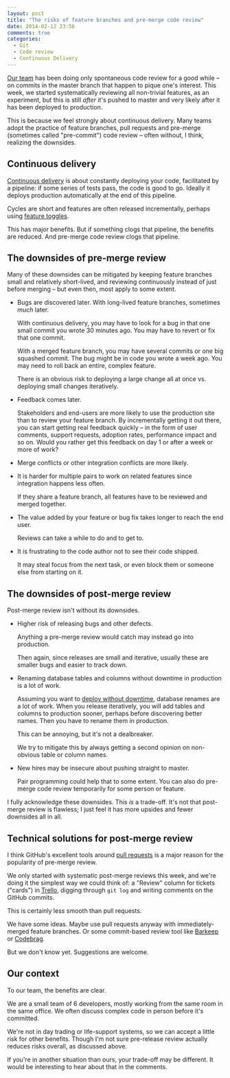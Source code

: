```yaml
---
layout: post
title: "The risks of feature branches and pre-merge code review"
date: 2014-02-12 23:56
comments: true
categories:
  - Git
  - Code review
  - Continuous Delivery
---
```


[Our team](http://barsoom.se) has been doing only spontaneous code review for a good while – on commits in the master branch that happen to pique one's interest. This week, we started systematically reviewing all non-trivial features, as an experiment, but this is still *after* it's pushed to master and very likely after it has been deployed to production.

This is because we feel strongly about continuous delivery. Many teams adopt the practice of feature branches, pull requests and pre-merge (sometimes called "pre-commit") code review – often without, I think, realizing the downsides.


## Continuous delivery

[Continuous delivery](http://en.wikipedia.org/wiki/Continuous_delivery) is about constantly deploying your code, facilitated by a pipeline: if some series of tests pass, the code is good to go. Ideally it deploys production automatically at the end of this pipeline.

Cycles are short and features are often released incrementally, perhaps using [feature toggles](http://en.wikipedia.org/wiki/Feature_toggle).

This has major benefits. But if something clogs that pipeline, the benefits are reduced. And pre-merge code review clogs that pipeline.


## The downsides of pre-merge review

Many of these downsides can be mitigated by keeping feature branches small and relatively short-lived, and reviewing continuously instead of just before merging – but even then, most apply to some extent.

* Bugs are discovered later. With long-lived feature branches, sometimes *much* later.

  With continuous delivery, you may have to look for a bug in that one small commit you wrote 30 minutes ago. You may have to revert or fix that one commit.

  With a merged feature branch, you may have several commits or one big squashed commit. The bug might be in code you wrote a week ago. You may need to roll back an entire, complex feature.

  There is an obvious risk to deploying a large change all at once vs. deploying small changes iteratively.

* Feedback comes later.

  Stakeholders and end-users are more likely to use the production site than to review your feature branch. By incrementally getting it out there, you can start getting real feedback quickly – in the form of user comments, support requests, adoption rates, performance impact and so on. Would you rather get this feedback on day 1 or after a week or more of work?

* Merge conflicts or other integration conflicts are more likely.

* It is harder for multiple pairs to work on related features since integration happens less often.

  If they share a feature branch, all features have to be reviewed and merged together.

* The value added by your feature or bug fix takes longer to reach the end user.

  Reviews can take a while to do and to get to.

* It is frustrating to the code author not to see their code shipped.

  It may steal focus from the next task, or even block them or someone else from starting on it.


## The downsides of post-merge review

Post-merge review isn't without its downsides.

* Higher risk of releasing bugs and other defects.

  Anything a pre-merge review would catch may instead go into production.

  Then again, since releases are small and iterative, usually these are smaller bugs and easier to track down.

* Renaming database tables and columns without downtime in production is a lot of work.

  Assuming you want to [deploy without downtime](https://github.com/barsoom/devbook/tree/master/deploy_without_downtime), database renames are a lot of work. When you release iteratively, you will add tables and columns to production sooner, perhaps before discovering better names. Then you have to rename them in production.

  This can be annoying, but it's not a dealbreaker.

  We try to mitigate this by always getting a second opinion on non-obvious table or column names.

* New hires may be insecure about pushing straight to master.

  Pair programming could help that to some extent. You can also do pre-merge code review temporarily for some person or feature.

I fully acknowledge these downsides. This *is* a trade-off. It's not that post-merge review is flawless; I just feel it has more upsides and fewer downsides all in all.


## Technical solutions for post-merge review

I think GitHub's excellent tools around [pull requests](https://help.github.com/articles/using-pull-requests) is a major reason for the popularity of pre-merge review.

We only started with systematic post-merge reviews this week, and we're doing it the simplest way we could think of: a "Review" column for tickets ("cards") in [Trello](http://trello.com), digging through `git log` and writing comments on the GitHub commits.

This is certainly less smooth than pull requests.

We have some ideas. Maybe use pull requests anyway with immediately-merged feature branches. Or some commit-based review tool like [Barkeep](http://getbarkeep.org/) or [Codebrag](http://codebrag.com).

But we don't know yet. Suggestions are welcome.


## Our context

To our team, the benefits are clear.

We are a small team of 6 developers, mostly working from the same room in the same office. We often discuss complex code in person before it's committed.

We're not in day trading or life-support systems, so we can accept a little risk for other benefits. Though I'm not sure pre-release review actually reduces risks overall, as discussed above.

If you're in another situation than ours, your trade-off may be different. It would be interesting to hear about that in the comments.
